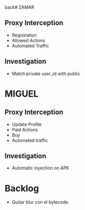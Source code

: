 back# ZAMAR
## Proxy Interception
* Registration 
* Allowed Actions
* Automated Traffic

## Investigation
* Match private user_id with public

# MIGUEL
## Proxy Interception
* Update Profile
* Paid Actions
* Buy
* Automated traffic

## Investigation
* Automatic inyection on APK

# Backlog
* Quitar blur con el bytecode.
